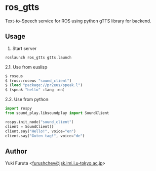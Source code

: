 ros_gtts
========

Text-to-Speech service for ROS using python gTTS library for backend.


## Usage

1. Start server

```bash
roslaunch ros_gtts gtts.launch
```

2.1. Use from euslisp

```lisp
$ roseus
$ (ros::roseus "sound_client")
$ (load "package://pr2eus/speak.l")
$ (speak "hello" :lang :en)
```

2.2. Use from python

```python
import rospy
from sound_play.libsoundplay import SoundClient

rospy.init_node("sound_client")
client = SoundClient()
client.say("Hello!", voice="en")
client.say("Guten tag!", voice="de")
```

## Author

Yuki Furuta <<furushchev@jsk.imi.i.u-tokyo.ac.jp>>

